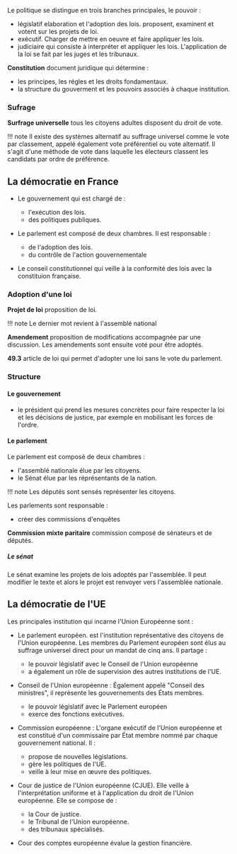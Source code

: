 Le politique se distingue en trois branches principales, le pouvoir :

* législatif elaboration et l'adoption des lois. proposent, examinent et votent sur les projets de loi.
* exécutif. Charger de mettre en oeuvre et faire appliquer les lois.
* judiciaire qui consiste à interpréter et appliquer les lois. L'application de la loi se fait par les juges et les tribunaux.

__Constitution__ document juridique qui détermine :

* les principes, les régles et les droits fondamentaux.
* la structure du gouverment et les pouvoirs associés à chaque institution.

### Sufrage

__Surfrage universelle__ tous les citoyens adultes disposent du droit de vote.

!!! note
    Il existe des systèmes alternatif au suffrage universel comme le vote par classement, appelé également vote préférentiel ou vote alternatif. Il s'agit d'une méthode de vote dans laquelle les électeurs classent les candidats par ordre de préférence.

## La démocratie en France

* Le gouvernement qui est chargé de :

    * l'exécution des lois.
    * des politiques publiques.

* Le parlement est composé de deux chambres. Il est responsable :

    * de l'adoption des lois.
    * du contrôle de l'action gouvernementale

* Le conseil constitutionnel qui veille à la conformité des lois avec la constituion française.

### Adoption d'une loi

__Projet de loi__ proposition de loi.

!!! note
    Le dernier mot revient à l'assemblé national

__Amendement__ proposition de modifications accompagnée par une discussion. Les amendements sont ensuite voté pour être adoptés. 

__49.3__ article de loi qui permet d'adopter une loi sans le vote du parlement. 

### Structure

#### Le gouvernement

* le président qui prend les mesures concrètes pour faire respecter la loi et les décisions de justice, par exemple en mobilisant les forces de l'ordre.

#### Le parlement 

Le parlement est composé de deux chambres :

* l'assemblé nationale élue par les citoyens.
* le Sénat élue par les réprésentants de la nation.

!!! note
    Les députés sont sensés représenter les citoyens.

Les parlements sont responsable  :

* créer des commissions d'enquêtes 


__Commission mixte paritaire__ commission composé de sénateurs et de députés.

##### Le sénat

Le sénat examine les projets de lois adoptés par l'assemblée. Il peut modifier le texte et alors le projet est renvoyer vers l'assemblée nationale.

## La démocratie de l'UE

Les principales institution qui incarne l'Union Européenne sont :

* Le parlement européen.  est l'institution représentative des citoyens de l'Union européenne. Les membres du Parlement européen sont élus au suffrage universel direct pour un mandat de cinq ans. Il partage :

    * le pouvoir législatif avec le Conseil de l'Union européenne
    * a également un rôle de supervision des autres institutions de l'UE.

* Conseil de l'Union européenne : Également appelé "Conseil des ministres", il représente les gouvernements des États membres.

    * le pouvoir législatif avec le Parlement européen
    * exerce des fonctions exécutives.

* Commission européenne : L'organe exécutif de l'Union européenne et est constitué d'un commissaire par État membre nommé par chaque gouvernement national. Il :

    * propose de nouvelles législations.
    * gère les politiques de l'UE.
    * veille à leur mise en œuvre des politiques.

* Cour de justice de l'Union européenne (CJUE). Elle veille à l'interprétation uniforme et à l'application du droit de l'Union européenne. Elle se compose de :

    * la Cour de justice.
    * le Tribunal de l'Union européenne.
    * des tribunaux spécialisés.

* Cour des comptes européenne évalue la gestion financière.
